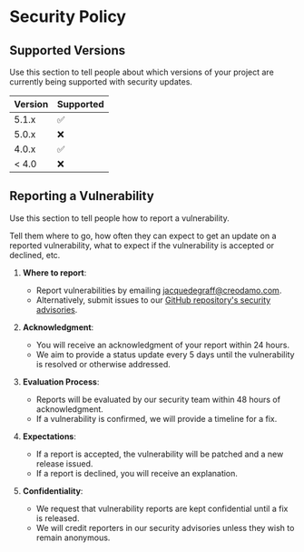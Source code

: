 # Security Policy

## Supported Versions

Use this section to tell people about which versions of your project are currently being supported with security updates.

| Version | Supported          |
| ------- | ------------------ |
| 5.1.x   | :white_check_mark: |
| 5.0.x   | :x:                |
| 4.0.x   | :white_check_mark: |
| < 4.0   | :x:                |

## Reporting a Vulnerability

Use this section to tell people how to report a vulnerability.

Tell them where to go, how often they can expect to get an update on a reported vulnerability, what to expect if the vulnerability is accepted or declined, etc.

1. **Where to report**:
    - Report vulnerabilities by emailing <jacquedegraff@creodamo.com>.
    - Alternatively, submit issues to our [GitHub repository's security advisories](https://github.com/yourproject/security/advisories).

2. **Acknowledgment**:
    - You will receive an acknowledgment of your report within 24 hours.
    - We aim to provide a status update every 5 days until the vulnerability is resolved or otherwise addressed.

3. **Evaluation Process**:
    - Reports will be evaluated by our security team within 48 hours of acknowledgment.
    - If a vulnerability is confirmed, we will provide a timeline for a fix.

4. **Expectations**:
    - If a report is accepted, the vulnerability will be patched and a new release issued.
    - If a report is declined, you will receive an explanation.

5. **Confidentiality**:
    - We request that vulnerability reports are kept confidential until a fix is released.
    - We will credit reporters in our security advisories unless they wish to remain anonymous.
